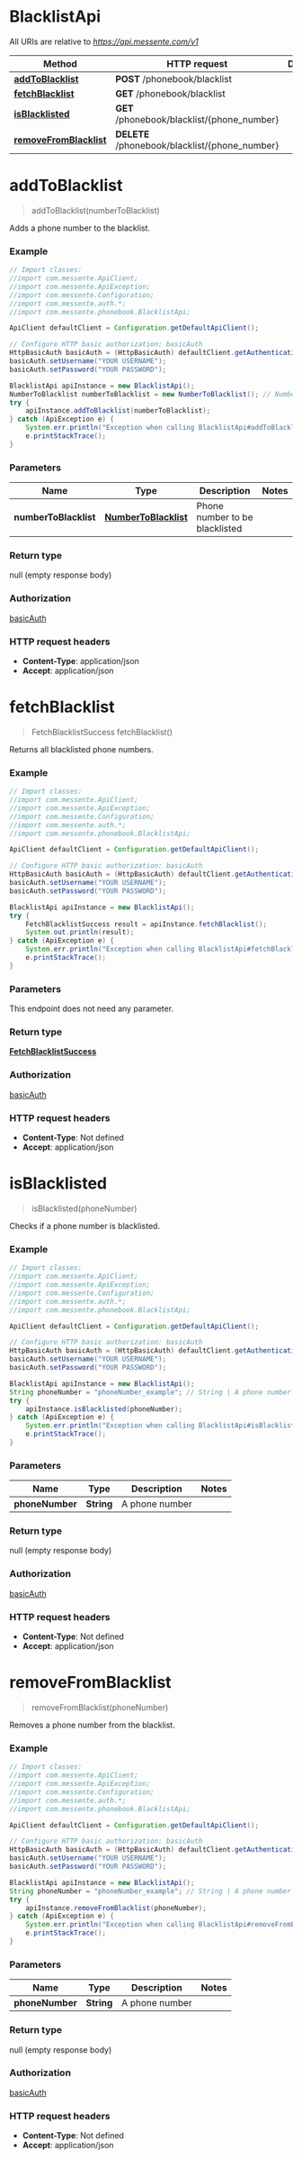 # BlacklistApi

All URIs are relative to *https://api.messente.com/v1*

Method | HTTP request | Description
------------- | ------------- | -------------
[**addToBlacklist**](BlacklistApi.md#addToBlacklist) | **POST** /phonebook/blacklist | 
[**fetchBlacklist**](BlacklistApi.md#fetchBlacklist) | **GET** /phonebook/blacklist | 
[**isBlacklisted**](BlacklistApi.md#isBlacklisted) | **GET** /phonebook/blacklist/{phone_number} | 
[**removeFromBlacklist**](BlacklistApi.md#removeFromBlacklist) | **DELETE** /phonebook/blacklist/{phone_number} | 


<a name="addToBlacklist"></a>
# **addToBlacklist**
> addToBlacklist(numberToBlacklist)



Adds a phone number to the blacklist.

### Example
```java
// Import classes:
//import com.messente.ApiClient;
//import com.messente.ApiException;
//import com.messente.Configuration;
//import com.messente.auth.*;
//import com.messente.phonebook.BlacklistApi;

ApiClient defaultClient = Configuration.getDefaultApiClient();

// Configure HTTP basic authorization: basicAuth
HttpBasicAuth basicAuth = (HttpBasicAuth) defaultClient.getAuthentication("basicAuth");
basicAuth.setUsername("YOUR USERNAME");
basicAuth.setPassword("YOUR PASSWORD");

BlacklistApi apiInstance = new BlacklistApi();
NumberToBlacklist numberToBlacklist = new NumberToBlacklist(); // NumberToBlacklist | Phone number to be blacklisted
try {
    apiInstance.addToBlacklist(numberToBlacklist);
} catch (ApiException e) {
    System.err.println("Exception when calling BlacklistApi#addToBlacklist");
    e.printStackTrace();
}
```

### Parameters

Name | Type | Description  | Notes
------------- | ------------- | ------------- | -------------
 **numberToBlacklist** | [**NumberToBlacklist**](NumberToBlacklist.md)| Phone number to be blacklisted |

### Return type

null (empty response body)

### Authorization

[basicAuth](../README.md#basicAuth)

### HTTP request headers

 - **Content-Type**: application/json
 - **Accept**: application/json

<a name="fetchBlacklist"></a>
# **fetchBlacklist**
> FetchBlacklistSuccess fetchBlacklist()



Returns all blacklisted phone numbers.

### Example
```java
// Import classes:
//import com.messente.ApiClient;
//import com.messente.ApiException;
//import com.messente.Configuration;
//import com.messente.auth.*;
//import com.messente.phonebook.BlacklistApi;

ApiClient defaultClient = Configuration.getDefaultApiClient();

// Configure HTTP basic authorization: basicAuth
HttpBasicAuth basicAuth = (HttpBasicAuth) defaultClient.getAuthentication("basicAuth");
basicAuth.setUsername("YOUR USERNAME");
basicAuth.setPassword("YOUR PASSWORD");

BlacklistApi apiInstance = new BlacklistApi();
try {
    FetchBlacklistSuccess result = apiInstance.fetchBlacklist();
    System.out.println(result);
} catch (ApiException e) {
    System.err.println("Exception when calling BlacklistApi#fetchBlacklist");
    e.printStackTrace();
}
```

### Parameters
This endpoint does not need any parameter.

### Return type

[**FetchBlacklistSuccess**](FetchBlacklistSuccess.md)

### Authorization

[basicAuth](../README.md#basicAuth)

### HTTP request headers

 - **Content-Type**: Not defined
 - **Accept**: application/json

<a name="isBlacklisted"></a>
# **isBlacklisted**
> isBlacklisted(phoneNumber)



Checks if a phone number is blacklisted.

### Example
```java
// Import classes:
//import com.messente.ApiClient;
//import com.messente.ApiException;
//import com.messente.Configuration;
//import com.messente.auth.*;
//import com.messente.phonebook.BlacklistApi;

ApiClient defaultClient = Configuration.getDefaultApiClient();

// Configure HTTP basic authorization: basicAuth
HttpBasicAuth basicAuth = (HttpBasicAuth) defaultClient.getAuthentication("basicAuth");
basicAuth.setUsername("YOUR USERNAME");
basicAuth.setPassword("YOUR PASSWORD");

BlacklistApi apiInstance = new BlacklistApi();
String phoneNumber = "phoneNumber_example"; // String | A phone number
try {
    apiInstance.isBlacklisted(phoneNumber);
} catch (ApiException e) {
    System.err.println("Exception when calling BlacklistApi#isBlacklisted");
    e.printStackTrace();
}
```

### Parameters

Name | Type | Description  | Notes
------------- | ------------- | ------------- | -------------
 **phoneNumber** | **String**| A phone number |

### Return type

null (empty response body)

### Authorization

[basicAuth](../README.md#basicAuth)

### HTTP request headers

 - **Content-Type**: Not defined
 - **Accept**: application/json

<a name="removeFromBlacklist"></a>
# **removeFromBlacklist**
> removeFromBlacklist(phoneNumber)



Removes a phone number from the blacklist.

### Example
```java
// Import classes:
//import com.messente.ApiClient;
//import com.messente.ApiException;
//import com.messente.Configuration;
//import com.messente.auth.*;
//import com.messente.phonebook.BlacklistApi;

ApiClient defaultClient = Configuration.getDefaultApiClient();

// Configure HTTP basic authorization: basicAuth
HttpBasicAuth basicAuth = (HttpBasicAuth) defaultClient.getAuthentication("basicAuth");
basicAuth.setUsername("YOUR USERNAME");
basicAuth.setPassword("YOUR PASSWORD");

BlacklistApi apiInstance = new BlacklistApi();
String phoneNumber = "phoneNumber_example"; // String | A phone number
try {
    apiInstance.removeFromBlacklist(phoneNumber);
} catch (ApiException e) {
    System.err.println("Exception when calling BlacklistApi#removeFromBlacklist");
    e.printStackTrace();
}
```

### Parameters

Name | Type | Description  | Notes
------------- | ------------- | ------------- | -------------
 **phoneNumber** | **String**| A phone number |

### Return type

null (empty response body)

### Authorization

[basicAuth](../README.md#basicAuth)

### HTTP request headers

 - **Content-Type**: Not defined
 - **Accept**: application/json

